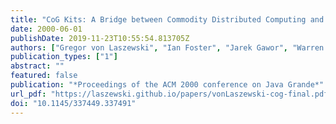 ```yaml
---
title: "CoG Kits: A Bridge between Commodity Distributed Computing and High-Performance Grids"
date: 2000-06-01
publishDate: 2019-11-23T10:55:54.813705Z
authors: ["Gregor von Laszewski", "Ian Foster", "Jarek Gawor", "Warren Smith", "Steve Tuecke"]
publication_types: ["1"]
abstract: ""
featured: false
publication: "*Proceedings of the ACM 2000 conference on Java Grande*"
url_pdf: "https://laszewski.github.io/papers/vonLaszewski-cog-final.pdf"
doi: "10.1145/337449.337491"
---
```


